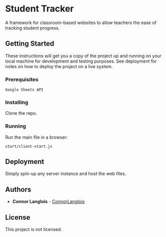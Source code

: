 # Student Tracker

A framework for classroom-based websites to allow teachers the ease of tracking student progress.

## Getting Started

These instructions will get you a copy of the project up and running on your local machine for development and testing purposes. See deployment for notes on how to deploy the project on a live system.

### Prerequisites

```
Google Sheets API
```

### Installing

Clone the repo.

### Running

Run the main file in a browser:

```
start/client-start.js
```

## Deployment

Simply spin-up any server instance and host the web files.

## Authors

* **Connor Langlois** - [ConnorLanglois](https://github.com/ConnorLanglois)

## License

This project is not licensed.
